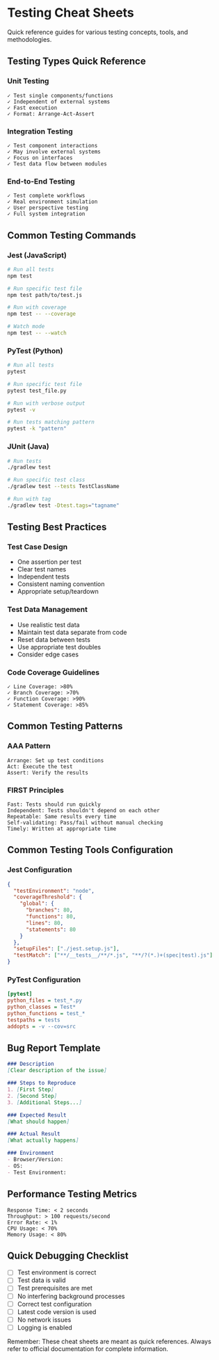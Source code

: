 # Testing Cheat Sheets

Quick reference guides for various testing concepts, tools, and methodologies.

## Testing Types Quick Reference

### Unit Testing
```
✓ Test single components/functions
✓ Independent of external systems
✓ Fast execution
✓ Format: Arrange-Act-Assert
```

### Integration Testing
```
✓ Test component interactions
✓ May involve external systems
✓ Focus on interfaces
✓ Test data flow between modules
```

### End-to-End Testing
```
✓ Test complete workflows
✓ Real environment simulation
✓ User perspective testing
✓ Full system integration
```

## Common Testing Commands

### Jest (JavaScript)
```bash
# Run all tests
npm test

# Run specific test file
npm test path/to/test.js

# Run with coverage
npm test -- --coverage

# Watch mode
npm test -- --watch
```

### PyTest (Python)
```bash
# Run all tests
pytest

# Run specific test file
pytest test_file.py

# Run with verbose output
pytest -v

# Run tests matching pattern
pytest -k "pattern"
```

### JUnit (Java)
```bash
# Run tests
./gradlew test

# Run specific test class
./gradlew test --tests TestClassName

# Run with tag
./gradlew test -Dtest.tags="tagname"
```

## Testing Best Practices

### Test Case Design
- One assertion per test
- Clear test names
- Independent tests
- Consistent naming convention
- Appropriate setup/teardown

### Test Data Management
- Use realistic test data
- Maintain test data separate from code
- Reset data between tests
- Use appropriate test doubles
- Consider edge cases

### Code Coverage Guidelines
```
✓ Line Coverage: >80%
✓ Branch Coverage: >70%
✓ Function Coverage: >90%
✓ Statement Coverage: >85%
```

## Common Testing Patterns

### AAA Pattern
```
Arrange: Set up test conditions
Act: Execute the test
Assert: Verify the results
```

### FIRST Principles
```
Fast: Tests should run quickly
Independent: Tests shouldn't depend on each other
Repeatable: Same results every time
Self-validating: Pass/fail without manual checking
Timely: Written at appropriate time
```

## Common Testing Tools Configuration

### Jest Configuration
```json
{
  "testEnvironment": "node",
  "coverageThreshold": {
    "global": {
      "branches": 80,
      "functions": 80,
      "lines": 80,
      "statements": 80
    }
  },
  "setupFiles": ["./jest.setup.js"],
  "testMatch": ["**/__tests__/**/*.js", "**/?(*.)+(spec|test).js"]
}
```

### PyTest Configuration
```ini
[pytest]
python_files = test_*.py
python_classes = Test*
python_functions = test_*
testpaths = tests
addopts = -v --cov=src
```

## Bug Report Template
```markdown
### Description
[Clear description of the issue]

### Steps to Reproduce
1. [First Step]
2. [Second Step]
3. [Additional Steps...]

### Expected Result
[What should happen]

### Actual Result
[What actually happens]

### Environment
- Browser/Version:
- OS:
- Test Environment:
```

## Performance Testing Metrics
```
Response Time: < 2 seconds
Throughput: > 100 requests/second
Error Rate: < 1%
CPU Usage: < 70%
Memory Usage: < 80%
```

## Quick Debugging Checklist
- [ ] Test environment is correct
- [ ] Test data is valid
- [ ] Test prerequisites are met
- [ ] No interfering background processes
- [ ] Correct test configuration
- [ ] Latest code version is used
- [ ] No network issues
- [ ] Logging is enabled

Remember: These cheat sheets are meant as quick references. Always refer to official documentation for complete information.

